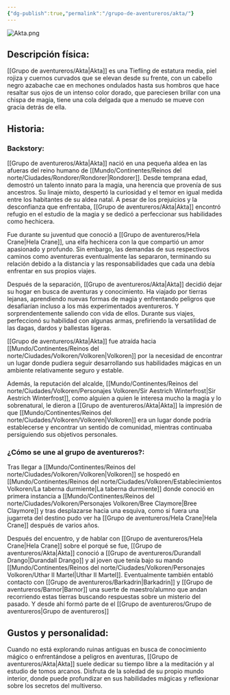 ```yaml
---
{"dg-publish":true,"permalink":"/grupo-de-aventureros/akta/"}
---
```


![Akta.png](/img/user/Im%C3%A1genes/Akta.png)

## Descripción física:

[[Grupo de aventureros/Akta\|Akta]] es una Tiefling de estatura media, piel rojiza y cuernos curvados que se elevan desde su frente, con un cabello negro azabache cae en mechones ondulados hasta sus hombros que hace resaltar sus ojos de un intenso color dorado, que pareciesen brillar con una chispa de magia, tiene una cola delgada que a menudo se mueve con gracia detrás de ella.

## Historia:

### Backstory:

[[Grupo de aventureros/Akta\|Akta]] nació en una pequeña aldea en las afueras del reino humano de [[Mundo/Continentes/Reinos del norte/Ciudades/Rondorer/Rondorer\|Rondorer]]. Desde temprana edad, demostró un talento innato para la magia, una herencia que provenía de sus ancestros. Su linaje mixto, despertó la curiosidad y el temor en igual medida entre los habitantes de su aldea natal. 
A pesar de los prejuicios y la desconfianza que enfrentaba, [[Grupo de aventureros/Akta\|Akta]] encontró refugio en el estudio de la magia y se dedicó a perfeccionar sus habilidades como hechicera. 

Fue durante su juventud que conoció a [[Grupo de aventureros/Hela Crane\|Hela Crane]], una elfa hechicera con la que compartió un amor apasionado y profundo. Sin embargo, las demandas de sus respectivos caminos como aventureras eventualmente las separaron, terminando su relación debido a la distancia y las responsabilidades que cada una debía enfrentar en sus propios viajes.

Después de la separación, [[Grupo de aventureros/Akta\|Akta]] decidió dejar su hogar en busca de aventuras y conocimiento. Ha viajado por tierras lejanas, aprendiendo nuevas formas de magia y enfrentando peligros que desafiarían incluso a los más experimentados aventureros. Y sorprendentemente saliendo con vida de ellos. 
Durante sus viajes, perfeccionó su habilidad con algunas armas, prefiriendo la versatilidad de las dagas, dardos y ballestas ligeras.

 [[Grupo de aventureros/Akta\|Akta]] fue atraída hacia [[Mundo/Continentes/Reinos del norte/Ciudades/Volkoren/Volkoren\|Volkoren]] por la necesidad de encontrar un lugar donde pudiera seguir desarrollando sus habilidades mágicas en un ambiente relativamente seguro y estable. 

Además, la reputación del alcalde, [[Mundo/Continentes/Reinos del norte/Ciudades/Volkoren/Personajes Volkoren/Sir Aestrich Winterfrost\|Sir Aestrich Winterfrost]], como alguien a quien le interesa mucho la magia y lo sobrenatural, le dieron a [[Grupo de aventureros/Akta\|Akta]] la impresión de que [[Mundo/Continentes/Reinos del norte/Ciudades/Volkoren/Volkoren\|Volkoren]] era un lugar donde podría establecerse y encontrar un sentido de comunidad, mientras continuaba persiguiendo sus objetivos personales.

### ¿Cómo se une al grupo de aventureros?:

Tras llegar a [[Mundo/Continentes/Reinos del norte/Ciudades/Volkoren/Volkoren\|Volkoren]] se hospedó en [[Mundo/Continentes/Reinos del norte/Ciudades/Volkoren/Establecimientos Volkoren/La taberna durmiente\|La taberna durmiente]] donde conoció en primera instancia a [[Mundo/Continentes/Reinos del norte/Ciudades/Volkoren/Personajes Volkoren/Bree Claymore\|Bree Claymore]] y tras desplazarse hacia una esquiva, como si fuera una jugarreta del destino pudo ver ha [[Grupo de aventureros/Hela Crane\|Hela Crane]] después de varios años. 

Después del encuentro, y de hablar con [[Grupo de aventureros/Hela Crane\|Hela Crane]] sobre el porqué se fue, [[Grupo de aventureros/Akta\|Akta]] conoció a [[Grupo de aventureros/Durandall Drango\|Durandall Drango]] y al joven que tenía bajo su mando [[Mundo/Continentes/Reinos del norte/Ciudades/Volkoren/Personajes Volkoren/Uthar II Martel\|Uthar II Martel]]. Eventualmente también entabló contacto con [[Grupo de aventureros/Barkadrin\|Barkadrin]] y [[Grupo de aventureros/Barnor\|Barnor]] una suerte de maestro/alumno que andan recorriendo estas tierras buscando respuestas sobre un misterio del pasado. 
Y desde ahí formó parte de el [[Grupo de aventureros/Grupo de aventureros\|Grupo de aventureros]]


## Gustos y personalidad:

Cuando no está explorando ruinas antiguas en busca de conocimiento mágico o enfrentándose a peligros en aventuras, [[Grupo de aventureros/Akta\|Akta]] suele dedicar su tiempo libre a la meditación y al estudio de tomos arcanos.
Disfruta de la soledad de su propio mundo interior, donde puede profundizar en sus habilidades mágicas y reflexionar sobre los secretos del multiverso.

